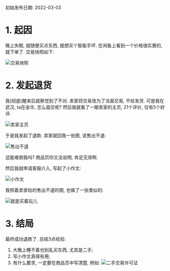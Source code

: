 <title>记一次二手交易纠纷</title>

初始发布日期: 2022-03-03

# 1. 起因

晚上失眠, 就随便买点东西, 就想买个智能手环. 在闲鱼上看到一个价格很实惠的, 就下单了. 交易快照如下:

![交易快照](/imgs/2022-03-03/2022-3-3_12-14-34.JPEG)

# 2. 发起退货

我(彻底)醒来后就察觉到了不对. 卖家将交易改为了当面交易, 不给发货. 可是我在武汉, ta在金华, 怎么面交呢?  然后我就看了一眼卖家的主页, 21个评价, 仅有5个好评.

![卖家主页](/imgs/2022-03-03/Screenshot_20220303_122815.jpg)

于是我发起了退款. 卖家就回我一张图, 说售出不退:

![售出不退](/imgs/2022-03-03/1646281493405.jpg)

这能难倒我吗? 商品页你又没说明, 肯定无效啊.

然后我就申请客服介入, 写起了小作文:

![小作文](/imgs/2022-03-03/2022-3-3_12-33-17.JPEG)

我照着卖家给的售出不退的图, 也做了一张类似的:

![就是买着玩儿](/imgs/2022-03-03/Screenshot_20220303_090325.jpg)

# 3. 结局

最终成功退款了. 总结3点经验:

1. 大晚上睡不着也别乱买东西, 尤其是二手;
2. 写小作文真得有用;
3. 有什么要求, 一定要在商品页中写清楚, 例如: ![二手交易许可证](/imgs/2022-03-03/Snipaste_2022-03-03_12-45-45.jpg)